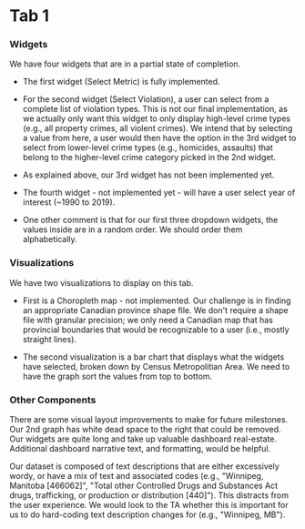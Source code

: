 # Tab 1

### Widgets

We have four widgets that are in a partial state of completion.

- The first widget (Select Metric) is fully implemented.

- For the second widget (Select Violation), a user can select from a complete list of violation types. This is not our final implementation, as we actually only want this widget to only display high-level crime types (e.g., all property crimes, all violent crimes). We intend that by selecting a value from here, a user would then have the option in the 3rd widget to select from lower-level crime types (e.g., homicides, assaults) that belong to the higher-level crime category picked in the 2nd widget.

- As explained above, our 3rd widget has not been implemented yet.

- The fourth widget - not implemented yet - will have a user select year of interest (~1990 to 2019).

- One other comment is that for our first three dropdown widgets, the values inside are in a random order. We should order them alphabetically.

### Visualizations

We have two visualizations to display on this tab.

- First is a Choropleth map - not implemented. Our challenge is in finding an appropriate Canadian province shape file. We don't require a shape file with granular precision; we only need a Canadian map that has provincial boundaries that would be recognizable to a user (i.e., mostly straight lines).

- The second visualization is a bar chart that displays what the widgets have selected, broken down by Census Metropolitian Area. We need to have the graph sort the values from top to bottom.

### Other Components

There are some visual layout improvements to make for future milestones. Our 2nd graph has white dead space to the right that could be removed. Our widgets are quite long and take up valuable dashboard real-estate. Additional dashboard narrative text, and formatting, would be helpful.

Our dataset is composed of text descriptions that are either excessively wordy, or have a mix of text and associated codes (e.g., "Winnipeg, Manitoba [466062]", "Total other Controlled Drugs and Substances Act drugs, trafficking, or production or distribution [440]"). This distracts from the user experience. We would look to the TA whether this is important for us to do hard-coding text description changes for (e.g., "Winnipeg, MB").